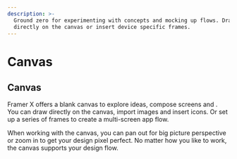 ```yaml
---
description: >-
  Ground zero for experimenting with concepts and mocking up flows. Draw
  directly on the canvas or insert device specific frames.
---
```


# Canvas

## Canvas

Framer X offers a blank canvas to explore ideas, compose screens and . You can draw directly on the canvas, import images and insert icons. Or set up a series of frames to create a multi-screen app flow.

When working with the canvas, you can pan out for big picture perspective or zoom in to get your design pixel perfect. No matter how you like to work, the canvas supports your design flow.

